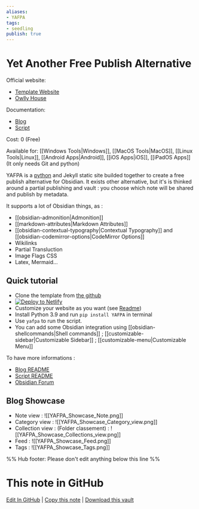 ```yaml
---
aliases: 
- YAFPA
tags:
- seedling
publish: true
---
```


# Yet Another Free Publish Alternative

Official website: 
- [Template Website](https://master--owlly-house.netlify.app/notes/)
- [Owlly House](https://owlly-house.netlify.app/)

Documentation: 
- [Blog](https://github.com/Mara-Li/yet-another-free-publish-alternative)
- [Script](https://pypi.org/project/YAFPA/)

Cost: 0 (Free)

Available for: [[Windows Tools|Windows]], [[MacOS Tools|MacOS]], [[Linux Tools|Linux]], [[Android Apps|Android]], [[iOS Apps|iOS]], [[iPadOS Apps]] (It only needs Git and python)


YAFPA is a [python](https://www.python.org/) and Jekyll static site builded together to create a free publish alternative for Obsidian. It exists other alternative, but it's is thinked around a partial publishing and vault : you choose which note will be shared and publish by metadata. 

It supports a lot of Obsidian things, as :
- [[obsidian-admonition|Admonition]]
- [[markdown-attributes|Markdown Attributes]]
- [[obsidian-contextual-typography|Contextual Typography]] and [[obsidian-codemirror-options|CodeMirror Options]]
- Wikilinks 
- Partial Transluction
- Image Flags CSS
- Latex, Mermaid… 

## Quick tutorial

- Clone the template from [the github](https://github.com/Mara-Li/yet-another-free-publish-alternative)
- [![Deploy to Netlify](https://www.netlify.com/img/deploy/button.svg)](https://app.netlify.com/start/deploy?repository=https://github.com/Mara-Li/yet-another-free-publish-alternative)
- Customize your website as you want (see [Readme](https://github.com/Mara-Li/yet-another-free-publish-alternative#how-do-i-customize-this-for-my-needs))
- Install Python 3.9 and run `pip install YAFPA` in terminal 
- Use `yafpa` to run the script.
- You can add some Obsidian integration using [[obsidian-shellcommands|Shell commands]] ; [[customizable-sidebar|Customizable Sidebar]] ; [[customizable-menu|Customizable Menu]]

To have more informations :
- [Blog README](https://github.com/Mara-Li/yet-another-free-publish-alternative#readme)
- [Script README](https://github.com/Mara-Li/YAFPA-python#readme)
- [Obsidian Forum](https://forum.obsidian.md/t/yet-another-free-publish-alternative-yafpa/23608)

## Blog Showcase
- Note view : ![[YAFPA_Showcase_Note.png]]
- Category view :  ![[YAFPA_Showcase_Category_view.png]]
- Collection view : (Folder classement) : ![[YAFPA_Showcase_Collections_view.png]]
- Feed : ![[YAFPA_Showcase_Feed.png]]
- Tags : ![[YAFPA_Showcase_Tags.png]]

%% Hub footer: Please don't edit anything below this line %%

# This note in GitHub

<span class="git-footer">[Edit In GitHub](https://github.dev/obsidian-community/obsidian-hub/blob/main/06%20-%20Inbox/Yet%20Another%20Free%20Publish%20Alternative.md "git-hub-edit-note") | [Copy this note](https://raw.githubusercontent.com/obsidian-community/obsidian-hub/main/06%20-%20Inbox/Yet%20Another%20Free%20Publish%20Alternative.md "git-hub-copy-note") | [Download this vault](https://github.com/obsidian-community/obsidian-hub/archive/refs/heads/main.zip "git-hub-download-vault") </span>
